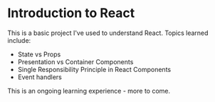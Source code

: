 # Introduction to React
This is a basic project I've used to understand React. Topics learned include:
 - State vs Props
 - Presentation vs Container Components
 - Single Responsibility Principle in React Components
 - Event handlers

This is an ongoing learning experience - more to come.
